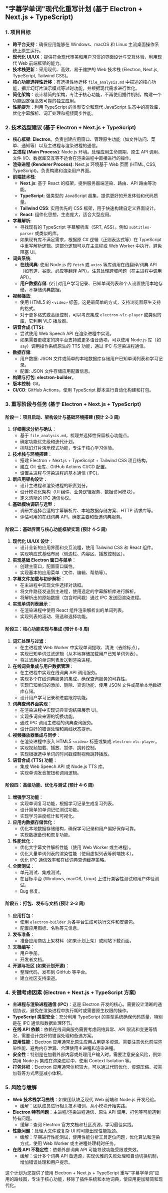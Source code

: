 ## "字幕学单词"现代化重写计划 (基于 Electron + Next.js + TypeScript)

### 1. 项目目标

- **跨平台支持**：确保应用能够在 Windows、macOS 和 Linux 主流桌面操作系统上原生运行。
- **现代化 UI/UX**：提供符合现代审美和用户习惯的界面设计与交互体验，利用现代 Web 前端框架的能力。
- **技术栈更新**：采用现代、高效、易于维护的 Web 技术栈 (Electron, Next.js, TypeScript, Tailwind CSS)。
- **核心功能选择性迁移**：有选择性地迁移 `file_analysis.md` 中描述的核心功能，摒弃幻灯片演示模式等过时功能，并根据现代需求进行优化。
- **简化架构**：设计精简的架构，专注于核心功能，不再使用插件机制，构建一个功能固定但高效可靠的独立应用。
- **性能提升**：利用 TypeScript 的类型安全和现代 JavaScript 生态中的高效库，优化字幕解析、词汇处理和视频同步性能。

### 2. 技术选型建议 (基于 Electron + Next.js + TypeScript)

- **核心框架**: **Electron**。负责创建应用窗口、管理原生功能（如文件访问、菜单、通知等）以及主进程与渲染进程的通信。
- **主进程 (Main Process)**: Node.js 环境。处理应用生命周期、原生 API 调用、文件 I/O、数据库交互等不适合在渲染进程中直接进行的操作。
- **渲染进程 (Renderer Process)**: Next.js 环境基于 Web 页面 (HTML, CSS, TypeScript)。负责构建和渲染用户界面。
- **前端技术栈**:
  - **Next.js**: 基于 React 的框架，提供服务器端渲染、路由、API 路由等功能。
  - **TypeScript**: 强类型的 JavaScript 超集，提供更好的开发体验和代码质量。
  - **Tailwind CSS**: 实用优先的 CSS 框架，用于快速构建自定义界面设计。
  - **React**: 组件化思想，生态庞大，适合大型应用。
- **字幕解析**:
  - 寻找现有的 TypeScript 字幕解析库（SRT, ASS）。例如 `subtitles-parser` 或类似的库。
  - 如果现有库不满足需求，根据原 C# 逻辑（正则表达式等）在 TypeScript 中重写解析逻辑。这部分逻辑可以在主进程或 Web Worker 中执行，避免阻塞 UI。
- **词典系统**:
  - **在线词典**: 使用 Node.js 的 `fetch` 或 `axios` 等库调用在线翻译/词典 API（如有道、谷歌、必应等翻译 API）。注意处理跨域问题（在主进程中调用 API）。
  - **用户数据存储**: 仅针对用户学习记录、已知单词列表和个人设置使用本地存储，不存储词典数据。
- **视频播放**:
  - 使用 HTML5 的 `<video>` 标签。这是最简单的方式，支持浏览器原生支持的格式。
  - 对于更多格式或高级控制，可以考虑集成 `electron-vlc-player` 或类似的库，它利用 VLC 播放器。
- **语音合成 (TTS)**:
  - 尝试使用 Web Speech API 在渲染进程中实现。
  - 如果需要更稳定的跨平台支持或更多语音选项，可以使用 Node.js 库（如 `say`）调用操作系统原生的 TTS 功能，通过 IPC 与渲染进程通信。
- **数据存储**:
  - 用户数据: JSON 文件或简单的本地数据库存储用户已知单词列表和学习记录。
  - 配置: JSON 文件存储应用配置信息。
- **构建与打包**: **electron-builder**。
- **版本控制**: Git。
- **CI/CD**: GitHub Actions，使用 TypeScript 脚本进行自动化构建和打包。

### 3. 重写阶段与任务 (基于 Electron + Next.js + TypeScript)

#### 阶段一：项目启动、架构设计与基础环境搭建 (预计 2-3 周)

1.  **详细需求分析与确认**：
    - 基于 `file_analysis.md`，梳理并选择性保留核心功能点。
    - 确定功能优先级和迭代计划。
    - 排除幻灯片演示模式功能，专注于核心学习体验。
2.  **技术栈与环境搭建**：
    - 搭建 Electron + Next.js + TypeScript + Tailwind CSS 项目结构。
    - 建立 Git 仓库、GitHub Actions CI/CD 配置。
    - 设置主进程与渲染进程的基本通信 (IPC)。
3.  **新应用架构设计**：
    - 设计主进程和渲染进程的职责划分。
    - 设计模块化架构（UI 组件、业务逻辑服务、数据访问模块）。
    - 定义清晰的 IPC 通信协议。
4.  **基础模块调研与选型**：
    - 调研并选择合适的字幕解析库、本地数据存储方案、HTTP 请求库等。
    - 评估可用的在线词典 API，确定主要和备选词典服务。

#### 阶段二：基础界面与核心功能框架实现 (预计 4-5 周)

1.  **现代化 UI/UX 设计**：
    - 设计全新的应用界面和交互流程，使用 Tailwind CSS 和 React 组件。
    - 实现响应式基础布局（侧边栏、内容区、播放控制区）。
2.  **实现基础 Electron 窗口与菜单**：
    - 创建主窗口，配置窗口属性。
    - 实现基本的应用菜单（文件、编辑、帮助等）。
3.  **字幕文件加载与初步解析**：
    - 在主进程中实现文件选择对话框。
    - 将文件路径发送到主进程，使用选定的字幕解析库进行解析。
    - 将解析出的原始数据（包含时间戳）通过 IPC 发送回渲染进程。
4.  **实现单词列表展示**：
    - 在渲染进程中使用 React 组件渲染解析出的单词列表。
    - 实现列表的滚动、筛选和选择功能。

#### 阶段三：核心功能实现与集成 (预计 6-8 周)

1.  **词汇处理与过滤**：
    - 在主进程或 Web Worker 中实现单词提取、清洗（去除标点）。
    - 实现已知单词过滤逻辑（从本地存储加载用户已知单词列表）。
    - 将过滤后的单词列表发送到渲染进程。
2.  **在线词典集成与用户数据管理**：
    - 在主进程中实现在线词典 API 调用服务。
    - 实现多个在线词典服务的集成，确保查询服务的可靠性。
    - 实现已知单词的添加、删除、查询功能，使用 JSON 文件或简单本地数据库存储。
    - 设计用户学习记录和进度跟踪功能。
3.  **词典查询界面实现**：
    - 在渲染进程中实现词典查询结果展示 UI。
    - 实现多词典来源的切换功能。
    - 通过 IPC 调用主进程的词典查询服务。
    - 设计良好的错误处理和离线状态提示。
4.  **视频播放器集成与同步**：
    - 在渲染进程中嵌入 HTML5 `<video>` 标签或集成 `electron-vlc-player`。
    - 实现视频加载、播放、暂停、跳转控制。
    - 实现根据选中单词的时间戳控制视频跳转播放。
5.  **语音合成 (TTS) 功能**：
    - 集成 Web Speech API 或 Node.js TTS 库。
    - 实现单词发音按钮和调用逻辑。

#### 阶段四：高级功能、优化与测试 (预计 4-6 周)

1.  **增强学习功能**：
    - 实现单词复习功能，根据学习记录生成复习列表。
    - 设计简单的单词记忆测试功能。
    - 实现学习进度统计和可视化。
2.  **应用内数据存储优化**：
    - 优化本地数据存储结构，确保学习记录和用户偏好保存可靠。
    - 实现数据备份和恢复功能。
3.  **性能优化**：
    - 优化大字幕文件解析性能（使用 Web Worker 或主进程）。
    - 优化大量单词列表的渲染性能（使用虚拟列表等前端技术）。
    - 优化 IPC 通信效率和在线词典查询缓存策略。
4.  **全面测试**：
    - 单元测试、集成测试。
    - 在目标平台 (Windows, macOS, Linux) 上进行兼容性测试和用户体验测试。
    - Bug 修复。

#### 阶段五：打包、发布与文档 (预计 2-3 周)

1.  **应用打包**：
    - 使用 `electron-builder` 为各平台生成可执行文件和安装包。
    - 配置应用图标、名称等元信息。
2.  **发布准备**：
    - 准备应用商店上架材料（如果计划上架）或网站下载页面。
3.  **文档编写**：
    - 用户手册。
    - 开发者文档。
4.  **开源与社区 (如果计划开源)**：
    - 整理代码，发布到 GitHub 等平台。
    - 建立社区支持渠道。

### 4. 关键考虑因素 (Electron + Next.js + TypeScript 方案)

- **主进程与渲染进程通信 (IPC)**：这是 Electron 开发的核心。需要设计清晰的通信协议，避免在渲染进程中执行耗时或需要原生权限的操作。
- **TypeScript 类型安全**：充分利用 TypeScript 的类型系统确保代码质量，特别是在 IPC 通信和数据处理环节。
- **在线 API 依赖**：依赖在线词典服务需要考虑网络异常、API 限流和变更等情况，需要设计良好的错误处理和备选方案。
- **应用性能**：Electron 应用通常比原生应用占用更多资源。需要注意优化前端渲染性能、避免内存泄漏、合理使用主进程和渲染进程。
- **安全性**：特别是在加载外部内容或处理用户输入时，需要注意安全风险，例如禁用 Node.js 集成在渲染进程中，使用 Context Isolation 等。
- **打包体积**：Electron 应用通常体积较大，可以通过代码优化、资源压缩、按需加载等方式尽量减小体积。

### 5. 风险与缓解

- **Web 技术栈学习曲线**：如果团队缺乏现代 Web 前端和 Node.js 开发经验。
  - 缓解：团队成员进行相关技术培训，从小模块开始实践。
- **Electron 特有问题**：主进程/渲染进程通信、原生 API 调用、打包等可能遇到特有问题。
  - 缓解：查阅 Electron 官方文档和社区资源，学习最佳实践。
- **性能问题**：处理大文件或复杂 UI 时可能出现性能瓶颈。
  - 缓解：早期进行性能测试，使用性能分析工具定位问题，优化算法和渲染方式，使用 Web Worker 或主进程处理耗时任务。
- **在线 API 不稳定性**：依赖外部词典 API 可能导致功能受限或失效。
  - 缓解：设计多个词典 API 备选源，实现优雅的失败处理和自动切换机制，增加错误处理和用户提示。

这个计划为您提供了使用 Electron + Next.js + TypeScript 重写"字幕学单词"应用的路线图，专注于核心功能，移除了插件系统和本地词典，使应用更加精简和现代化。

